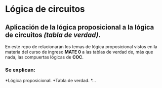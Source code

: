 # Lógica de circuitos
## Aplicación de la lógica proposicional a la lógica de circuitos *(tabla de verdad)*.
  
En este repo de relacionarán los temas de lógica proposicional vistos en la materia del curso de ingreso **MATE 0** a las tablas de verdad de, más que nada, las compuertas lógicas de **COC**.
  
### Se explican:
*Lógica proposicional.
*Tabla de verdad.
*...